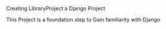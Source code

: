 Creating LibraryProject a Django Project

This Project is a foundation step to Gain familiarity with Django
